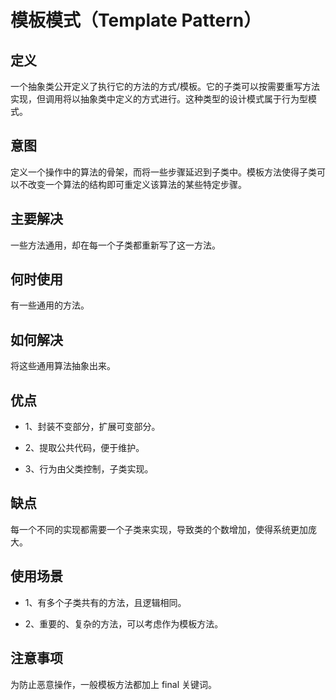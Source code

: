 # 模板模式（Template Pattern）

## 定义

一个抽象类公开定义了执行它的方法的方式/模板。它的子类可以按需要重写方法实现，但调用将以抽象类中定义的方式进行。这种类型的设计模式属于行为型模式。

## 意图

定义一个操作中的算法的骨架，而将一些步骤延迟到子类中。模板方法使得子类可以不改变一个算法的结构即可重定义该算法的某些特定步骤。

## 主要解决

一些方法通用，却在每一个子类都重新写了这一方法。

## 何时使用

有一些通用的方法。

## 如何解决

将这些通用算法抽象出来。

## 优点

- 1、封装不变部分，扩展可变部分。 

- 2、提取公共代码，便于维护。 

- 3、行为由父类控制，子类实现。

## 缺点

每一个不同的实现都需要一个子类来实现，导致类的个数增加，使得系统更加庞大。

## 使用场景

- 1、有多个子类共有的方法，且逻辑相同。 

- 2、重要的、复杂的方法，可以考虑作为模板方法。

## 注意事项

为防止恶意操作，一般模板方法都加上 final 关键词。